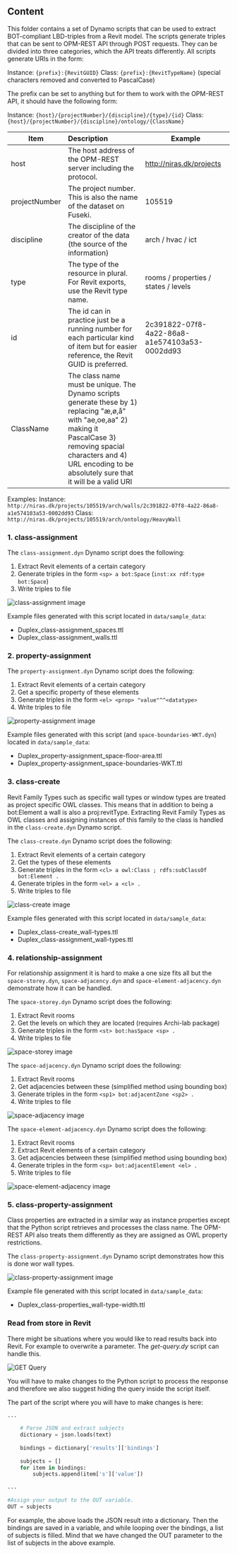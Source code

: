 ## Content
This folder contains a set of Dynamo scripts that can be used to extract BOT-compliant LBD-triples from a Revit model. The scripts generate triples that can be sent to OPM-REST API through POST requests. They can be divided into three categories, which the API treats differently.
All scripts generate URIs in the form:

Instance:   `{prefix}:{RevitGUID}`
Class:      `{prefix}:{RevitTypeName}` (special characters removed and converted to PascalCase)

The prefix can be set to anything but for them to work with the OPM-REST API, it should have the following form:

Instance:   `{host}/{projectNumber}/{discipline}/{type}/{id}`
Class:      `{host}/{projectNumber}/{discipline}/ontology/{ClassName}`

| Item          | Description                                                               | Example                  |
| ------------- |:------------------------------------------------------------------------- | ------------------------ |
| host          | The host address of the OPM-REST server including the protocol.           | http://niras.dk/projects |
| projectNumber | The project number. This is also the name of the dataset on Fuseki.       | 105519                   |
| discipline    | The discipline of the creator of the data (the source of the information) | arch / hvac / ict        |
| type          | The type of the resource in plural. For Revit exports, use the Revit type name. | rooms / properties / states / levels |
| id            | The id can in practice just be a running number for each particular kind of item but for easier reference, the Revit GUID is preferred. | 2c391822-07f8-4a22-86a8-a1e574103a53-0002dd93 |
| ClassName     | The class name must be unique. The Dynamo scripts generate these by 1) replacing "æ,ø,å" with "ae,oe,aa" 2) making it PascalCase 3) removing spacial characters and 4) URL encoding to be absolutely sure that it will be a valid URI |

Examples:
Instance:   `http://niras.dk/projects/105519/arch/walls/2c391822-07f8-4a22-86a8-a1e574103a53-0002dd93`
Class:      `http://niras.dk/projects/105519/arch/ontology/HeavyWall`

### 1. class-assignment
The `class-assignment.dyn` Dynamo script does the following:

1. Extract Revit elements of a certain category
2. Generate triples in the form `<sp> a bot:Space` (`inst:xx rdf:type bot:Space`)
3. Write triples to file

![class-assignment image](./class-assignment.png "class-assignment image")

Example files generated with this script located in `data/sample_data`:

* Duplex_class-assignment_spaces.ttl
* Duplex_class-assignment_walls.ttl

### 2. property-assignment
The `property-assignment.dyn` Dynamo script does the following:

1. Extract Revit elements of a certain category
2. Get a specific property of these elements
3. Generate triples in the form `<el> <prop> "value"^^<datatype>`
4. Write triples to file

![property-assignment image](./property-assignment.png "property-assignment image")

Example files generated with this script (and `space-boundaries-WKT.dyn`) located in `data/sample_data`:

* Duplex_property-assignment_space-floor-area.ttl
* Duplex_property-assignment_space-boundaries-WKT.ttl

### 3. class-create
Revit Family Types such as specific wall types or window types are treated as project specific OWL classes. This means that in addition to being a bot:Element a wall is also a proj:revitType. Extracting Revit Family Types as OWL classes and assigning instances of this family to the class is handled in the `class-create.dyn` Dynamo script.

The `class-create.dyn` Dynamo script does the following:

1. Extract Revit elements of a certain category
2. Get the types of these elements
3. Generate triples in the form `<cl> a owl:Class ; rdfs:subClassOf bot:Element .`
4. Generate triples in the form `<el> a <cl> .`
5. Write triples to file

![class-create image](./class-create.png "class-create image")

Example files generated with this script located in `data/sample_data`:

* Duplex_class-create_wall-types.ttl
* Duplex_class-assignment_wall-types.ttl

### 4. relationship-assignment
For relationship assignment it is hard to make a one size fits all but the `space-storey.dyn`, `space-adjacency.dyn` and `space-element-adjacency.dyn` demonstrate how it can be handled.

The `space-storey.dyn` Dynamo script does the following:

1. Extract Revit rooms
2. Get the levels on which they are located (requires Archi-lab package)
3. Generate triples in the form `<st> bot:hasSpace <sp> .`
4. Write triples to file

![space-storey image](./space-storey.png "space-storey image")

The `space-adjacency.dyn` Dynamo script does the following:

1. Extract Revit rooms
2. Get adjacencies between these (simplified method using bounding box)
3. Generate triples in the form `<sp1> bot:adjacentZone <sp2> .`
4. Write triples to file

![space-adjacency image](./space-adjacency.png "space-adjacency image")

The `space-element-adjacency.dyn` Dynamo script does the following:

1. Extract Revit rooms
2. Extract Revit elements of a certain category
3. Get adjacencies between these (simplified method using bounding box)
4. Generate triples in the form `<sp> bot:adjacentElement <el> .`
5. Write triples to file

![space-element-adjacency image](./space-element-adjacency.png "space-element-adjacency image")

### 5. class-property-assignment
Class properties are extracted in a similar way as instance properties except that the Python script retrieves and processes the class name. The OPM-REST API also treats them differently as they are assigned as OWL property restrictions.

The `class-property-assignment.dyn` Dynamo script demonstrates how this is done wor wall types.

![class-property-assignment image](./class-property-assignment.png "class-property-assignment image")

Example file generated with this script located in `data/sample_data`:

* Duplex_class-properties_wall-type-width.ttl

### Read from store in Revit

There might be situations where you would like to read results back into Revit. For example to overwrite a parameter. The *get-query.dy* script can handle this.

![GET Query](./get-query.png "get-query")

You will have to make changes to the Python script to process the response and therefore we also suggest hiding the query inside the script itself.

The part of the script where you will have to make changes is here:

```python
...
	
	# Parse JSON and extract subjects
	dictionary = json.loads(text)
	
	bindings = dictionary['results']['bindings']
	
	subjects = []
	for item in bindings:
		subjects.append(item['s']['value'])

...
	
#Assign your output to the OUT variable.
OUT = subjects
```
For example, the above loads the JSON result into a dictionary. Then the bindings are saved in a variable, and while looping over the bindings, a list of subjects is filled. Mind that we have changed the OUT parameter to the list of subjects in the above example.